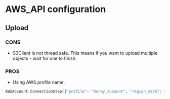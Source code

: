 # AWS_API configuration

## Upload
### CONS
* S3Client is not thread safe. This means if you want to upload multiple objects - wait for one to finish.

### PROS



* Using AWS profile name.
```python
AWSAccount.ConnectionStep({"profile": "horey_account", "region_mark": "us-east-1"})
```
